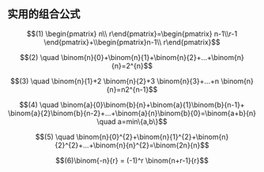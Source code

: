 ## **实用的组合公式**
$$(1) \begin{pmatrix} n\\ r\end{pmatrix}=\begin{pmatrix}
n-1\\r-1 \end{pmatrix}+\\begin{pmatrix}n-1\\ r\end{pmatrix}$$

$$(2) \quad \binom{n}{0}+\binom{n}{1}+\binom{n}{2}+...+\binom{n}{n}=2^{n}$$

$$(3) \quad \binom{n}{1}+2 \binom{n}{2}+3 \binom{n}{3}+...+n \binom{n}{n}=n2^{n-1}$$

$$(4) \quad \binom{a}{0}\binom{b}{n}+\binom{a}{1}\binom{b}{n-1}+ \binom{a}{2}\binom{b}{n-2}+...+\binom{a}{n}\binom{b}{0}=\binom{a+b}{n} \quad a=min\{a,b\}$$

$$(5) \quad \binom{n}{0}^{2}+\binom{n}{1}^{2}+\binom{n}{2}^{2}+...+\binom{n}{n}^{2}=\binom{2n}{n}$$

$$(6)\binom{-n}{r} = (-1)^r \binom{n+r-1}{r}$$







